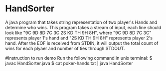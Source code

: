 # HandSorter
A java program that takes string representation of two player's Hands and determine who wins.
This program takes a stream of input, each line should look like "9C 9D 8D 7C 3C 2S KD TH 9H 8H", where "9C 9D 8D 7C 3C" 
represents player 1's hand and "2S KD TH 9H 8H" represents player 2's hand. 
After the EOF is received from STDIN, it will output the total count of wins for each plyaer and number of ties through STDOUT.

#Instruction to run demo
Run the following command in unix terminal:
$ javac HandSorter.java
$ cat poker-hands.txt | java HandSorter

